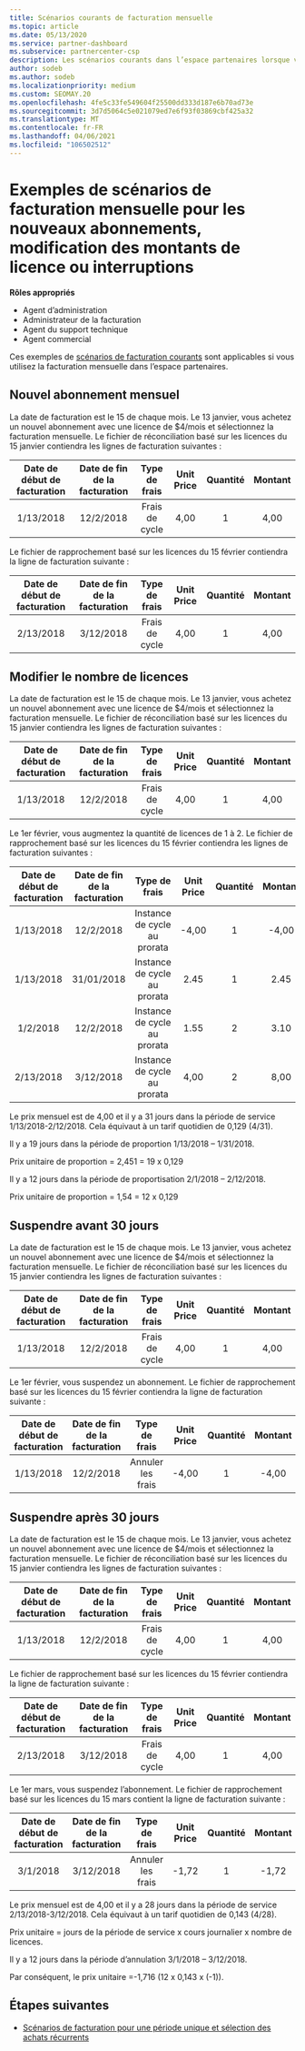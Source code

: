 ```yaml
---
title: Scénarios courants de facturation mensuelle
ms.topic: article
ms.date: 05/13/2020
ms.service: partner-dashboard
ms.subservice: partnercenter-csp
description: Les scénarios courants dans l’espace partenaires lorsque vous utilisez la facturation mensuelle incluent l’ajout de nouveaux abonnements, la modification de la quantité de licences et la suspension des abonnements.
author: sodeb
ms.author: sodeb
ms.localizationpriority: medium
ms.custom: SEOMAY.20
ms.openlocfilehash: 4fe5c33fe549604f25500dd333d187e6b70ad73e
ms.sourcegitcommit: 3d7d5064c5e021079ed7e6f93f03869cbf425a32
ms.translationtype: MT
ms.contentlocale: fr-FR
ms.lasthandoff: 04/06/2021
ms.locfileid: "106502512"
---
```

# <a name="sample-monthly-billing-scenarios-for-new-subscriptions-changing-license-amounts-or-suspensions"></a>Exemples de scénarios de facturation mensuelle pour les nouveaux abonnements, modification des montants de licence ou interruptions

**Rôles appropriés**

- Agent d’administration
- Administrateur de la facturation
- Agent du support technique
- Agent commercial

Ces exemples de [scénarios de facturation courants](common-billing-scenarios.md) sont applicables si vous utilisez la facturation mensuelle dans l’espace partenaires.

## <a name="new-monthly-subscription"></a>Nouvel abonnement mensuel

La date de facturation est le 15 de chaque mois. Le 13 janvier, vous achetez un nouvel abonnement avec une licence de $4/mois et sélectionnez la facturation mensuelle. Le fichier de réconciliation basé sur les licences du 15 janvier contiendra les lignes de facturation suivantes :

|Date de début de facturation |Date de fin de la facturation |Type de frais |Unit Price |Quantité |Montant |
|       :---:      |    :---:       | :---:      |:---:      |:---:    |:---:  |
|1/13/2018         |12/2/2018    |Frais de cycle   |4,00       |1        |4,00 |

Le fichier de rapprochement basé sur les licences du 15 février contiendra la ligne de facturation suivante :

|Date de début de facturation |Date de fin de la facturation |Type de frais |Unit Price |Quantité |Montant |
|       :---:      |    :---:       | :---:      |:---:      |:---:    |:---:  |
|2/13/2018         |3/12/2018    |Frais de cycle   |4,00       |1        |4,00 |

## <a name="change-license-quantity"></a>Modifier le nombre de licences

La date de facturation est le 15 de chaque mois. Le 13 janvier, vous achetez un nouvel abonnement avec une licence de $4/mois et sélectionnez la facturation mensuelle. Le fichier de réconciliation basé sur les licences du 15 janvier contiendra les lignes de facturation suivantes :

|Date de début de facturation |Date de fin de la facturation |Type de frais |Unit Price |Quantité |Montant |
|       :---:      |    :---:       | :---:      |:---:      |:---:    |:---:  |
|1/13/2018         |12/2/2018    |Frais de cycle   |4,00       |1        |4,00    |

Le 1er février, vous augmentez la quantité de licences de 1 à 2. Le fichier de rapprochement basé sur les licences du 15 février contiendra les lignes de facturation suivantes :

|Date de début de facturation |Date de fin de la facturation |Type de frais |Unit Price |Quantité |Montant |
|       :---:      |    :---:       | :---:      |:---:      |:---:    |:---:  |
| 1/13/2018        |12/2/2018    |Instance de cycle au prorata   |-4,00       |1        |-4,00   |
|1/13/2018         |31/01/2018    | Instance de cycle au prorata   |2.45       |1        |2.45    |
|1/2/2018         |12/2/2018    | Instance de cycle au prorata   |1.55       |2        |3.10    |
|2/13/2018         |3/12/2018    | Instance de cycle au prorata   |4,00       |2        |8,00    |

Le prix mensuel est de 4,00 et il y a 31 jours dans la période de service 1/13/2018-2/12/2018. Cela équivaut à un tarif quotidien de 0,129 (4/31).

Il y a 19 jours dans la période de proportion 1/13/2018 – 1/31/2018.

Prix unitaire de proportion = 2,451 = 19 x 0,129

Il y a 12 jours dans la période de proportisation 2/1/2018 – 2/12/2018.

Prix unitaire de proportion = 1,54 = 12 x 0,129

## <a name="suspend-before-30-days"></a>Suspendre avant 30 jours

La date de facturation est le 15 de chaque mois. Le 13 janvier, vous achetez un nouvel abonnement avec une licence de $4/mois et sélectionnez la facturation mensuelle. Le fichier de réconciliation basé sur les licences du 15 janvier contiendra les lignes de facturation suivantes :

|Date de début de facturation |Date de fin de la facturation |Type de frais |Unit Price |Quantité |Montant |
|       :---:      |    :---:       | :---:      |:---:      |:---:    |:---:  |
|1/13/2018         |12/2/2018    |Frais de cycle   |4,00       |1        |4,00    |

Le 1er février, vous suspendez un abonnement. Le fichier de rapprochement basé sur les licences du 15 février contiendra la ligne de facturation suivante :

|Date de début de facturation |Date de fin de la facturation |Type de frais |Unit Price |Quantité |Montant |
|       :---:      |    :---:       | :---:      |:---:      |:---:    |:---:  |
1/13/2018|12/2/2018|Annuler les frais|-4,00|1|-4,00

## <a name="suspend-after-30-days"></a>Suspendre après 30 jours

La date de facturation est le 15 de chaque mois. Le 13 janvier, vous achetez un nouvel abonnement avec une licence de $4/mois et sélectionnez la facturation mensuelle. Le fichier de réconciliation basé sur les licences du 15 janvier contiendra les lignes de facturation suivantes :

|Date de début de facturation |Date de fin de la facturation |Type de frais |Unit Price |Quantité |Montant |
|       :---:      |    :---:       | :---:      |:---:      |:---:    |:---:  |
1/13/2018|12/2/2018|Frais de cycle|4,00|1|4,00

Le fichier de rapprochement basé sur les licences du 15 février contiendra la ligne de facturation suivante :

|Date de début de facturation |Date de fin de la facturation |Type de frais |Unit Price |Quantité |Montant |
|       :---:      |    :---:       | :---:      |:---:      |:---:    |:---:  |
2/13/2018|3/12/2018|Frais de cycle|4,00|1|4,00

Le 1er mars, vous suspendez l’abonnement. Le fichier de rapprochement basé sur les licences du 15 mars contient la ligne de facturation suivante :

|Date de début de facturation |Date de fin de la facturation |Type de frais |Unit Price |Quantité |Montant |
|       :---:      |    :---:       | :---:      |:---:      |:---:    |:---:  |
3/1/2018|3/12/2018|Annuler les frais|-1,72|1|-1,72

Le prix mensuel est de 4,00 et il y a 28 jours dans la période de service 2/13/2018-3/12/2018. Cela équivaut à un tarif quotidien de 0,143 (4/28).

Prix unitaire = jours de la période de service x cours journalier x nombre de licences.

Il y a 12 jours dans la période d’annulation 3/1/2018 – 3/12/2018.

Par conséquent, le prix unitaire =-1,716 (12 x 0,143 x (-1)).

## <a name="next-steps"></a>Étapes suivantes

- [Scénarios de facturation pour une période unique et sélection des achats récurrents](common-billing-scenarios-onetime-recurring.md)